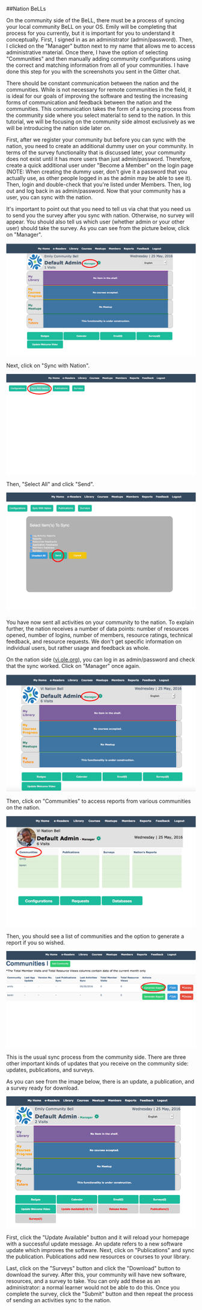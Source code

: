 ##Nation BeLLs

On the community side of the BeLL, there must be a process of syncing your local community BeLL on your OS. Emily will be completing that process for you currently, but it is important for you to understand it conceptually. First, I signed in as an administrator (admin/password). Then, I clicked on the "Manager" button next to my name that allows me to access administrative material. Once there, I have the option of selecting "Communities" and then manually adding community configurations using the correct and matching information from all of your communities. I have done this step for you with the screenshots you sent in the Gitter chat.

There should be constant communication between the nation and the communities. While is not necessary for remote communities in the field, it is ideal for our goals of improving the software and testing the increasing forms of communication and feedback between the nation and the communities. This communication takes the form of a syncing process from the community side where you select material to send to the nation. In this tutorial, we will be focusing on the community side almost exclusively as we will be introducing the nation side later on. 

First, after we register your community but before you can sync with the nation, you need to create an additional dummy user on your community. In terms of the survey functionality that is discussed later, your community does not exist until it has more users than just admin/password. Therefore, create a quick additional user under "Become a Member" on the login page (NOTE: When creating the dummy user, don't give it a password that you actually use, as other people logged in as the admin may be able to see it). Then, login and double-check that you're listed under Members. Then, log out and log back in as admin/password. Now that your community has a user, you can sync with the nation.
 
It's important to point out that you need to tell us via chat that you need us to send you the survey after you sync with nation. Otherwise, no survey will appear. You should also tell us which user (whether admin or your other user) should take the survey. As you can see from the picture below, click on "Manager".

![Clicking on "Manager"](/pages/uploads/images/nation.md1.png)

Next, click on "Sync with Nation".

![Clicking on "Sync with Nation"](/pages/uploads/images/nation.md2.png)

Then, "Select All" and click "Send".

![Clicking on "Select All" and "Send"](/pages/uploads/images/nation.md3.png)

You have now sent all activities on your community to the nation. To explain further, the nation receives a number of data points: number of resources opened, number of logins, number of members, resource ratings, technical feedback, and resource requests. We don't get specific information on individual users, but rather usage and feedback as whole. 

On the nation side ([vi.ole.org](http://vi.ole.org)), you can log in as admin/password and check that the sync worked. Click on "Manager" once again.

![Clicking on "Manager" after logging in on the nation](/pages/uploads/images/nation.md4.png)

Then, click on "Communities" to access reports from various communities on the nation.

![Clicking on "Communities"](/pages/uploads/images/nation.md5.png)

Then, you should see a list of communities and the option to generate a report if you so wished.

![Generate Report](/pages/uploads/images/nation.md6.png)

This is the usual sync process from the community side. There are three other important kinds of updates that you receive on the community side: updates, publications, and surveys.  

As you can see from the image below, there is an update, a publication, and a survey ready for download. 

![Update, Publication, and Survey ready from the nation](/pages/uploads/images/nation.md7.png)

First, click the "Update Available" button and it will reload your homepage with a successful update message. An update refers to a new software update which improves the software. Next, click on "Publications" and sync the publication. Publications add new resources or courses to your library. 

Last, click on the "Surveys" button and click the "Download" button to download the survey. After this, your community will have new software, resources, and a survey to take. You can only add these as an administrator: a normal learner would not be able to do this. Once you complete the survey, click the "Submit" button and then repeat the process of sending an activities sync to the nation.
